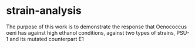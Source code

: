 # strain-analysis
The purpose of this work is to demonstrate the response that Oenococcus oeni has against high ethanol conditions, against two types of strains, PSU-1 and its mutated counterpart E1

